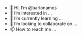 - 👋 Hi, I’m @barlonamos
- 👀 I’m interested in ...
- 🌱 I’m currently learning ...
- 💞️ I’m looking to collaborate on ...
- 📫 How to reach me ...

<!---
barlonamos/barlonamos is a ✨ special ✨ repository because its `README.md` (this file) appears on your GitHub profile.
You can click the Preview link to take a look at your changes.
--->
